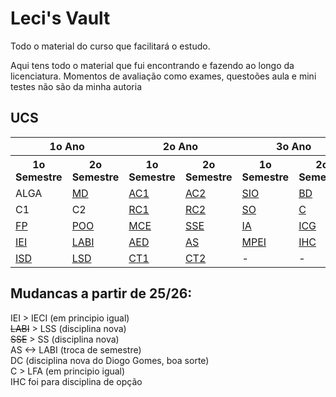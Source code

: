 

# Leci's Vault

Todo o material do curso que facilitará o estudo.

Aqui tens todo o material que fui encontrando e fazendo ao longo da licenciatura. Momentos de avaliação como exames, questoões aula e mini testes não são da minha autoria



## UCS

<table>
  <tr>
    <th colspan="2">1o Ano</th>
    <th colspan="2">2o Ano</th>
    <th colspan="2">3o Ano</th>
  </tr>
  <tr>
    <th>1o Semestre</th>
    <th>2o Semestre</th>
    <th>1o Semestre</th>
    <th>2o Semestre</th>
    <th>1o Semestre</th>
    <th>2o Semestre</th>
  </tr>
  <tr>
    <td>ALGA</td>
    <td><a href="https://github.com/luisbfsousa/leci/tree/main/1o2s/MD">MD</a></td>
    <td><a href="https://github.com/luisbfsousa/leci/tree/main/2o1s/AC1">AC1</a></td>
    <td><a href="https://github.com/luisbfsousa/leci/tree/main/2o2s/AC2">AC2</a></td>
    <td><a href="https://github.com/luisbfsousa/leci/tree/main/3o1s/SIO">SIO</a></td>
    <td><a href="https://github.com/luisbfsousa/leci/tree/main/3o2s/BD">BD</a></td>
  </tr>
  <tr>
    <td>C1</td>
    <td>C2</td>
    <td><a href="https://github.com/luisbfsousa/leci/tree/main/2o1s/RC1">RC1</a></td>
    <td><a href="https://github.com/luisbfsousa/leci/tree/main/2o2s/RC2">RC2</a></td>
    <td><a href="https://github.com/luisbfsousa/leci/tree/main/3o1s/SO">SO</a></td>
    <td><a href="https://github.com/luisbfsousa/leci/tree/main/3o2s/C">C</a></td>
  </tr>
  <tr>
    <td><a href="https://github.com/luisbfsousa/leci/tree/main/1o1s/FP">FP</a></td>
    <td><a href="https://github.com/luisbfsousa/leci/tree/main/1o2s/POO">POO</a></td>
    <td><a href="https://github.com/luisbfsousa/leci/tree/main/2o1s/MCE">MCE</a></td>
    <td><a href="https://github.com/luisbfsousa/leci/tree/main/2o2s/SSE">SSE</a></td>
    <td><a href="https://github.com/luisbfsousa/leci/tree/main/3o1s/Ai">IA</a></td>
    <td><a href="https://github.com/luisbfsousa/leci/tree/main/3o2s/ICG">ICG</a></td>
  </tr>
  <tr>
    <td><a href="https://github.com/luisbfsousa/leci/tree/main/1o1s/IEI">IEI</a></td>
    <td><a href="https://github.com/luisbfsousa/leci/tree/main/1o2s/LABI">LABI</a></td>
    <td><a href="https://github.com/luisbfsousa/leci/tree/main/2o1s/AED">AED</a></td>
    <td><a href="https://github.com/luisbfsousa/leci/tree/main/2o2s/AS">AS</a></td>
    <td><a href="https://github.com/luisbfsousa/leci/tree/main/3o1s/MPEI">MPEI</a></td>
    <td><a href="https://github.com/luisbfsousa/leci/tree/main/3o2s/IHC">IHC</a></td>
  </tr>
  <tr>
    <td><a href="https://github.com/luisbfsousa/leci/tree/main/1o1s/ISD">ISD</a></td>
    <td><a href="https://github.com/luisbfsousa/leci/tree/main/1o2s/LSD">LSD</a></td>
    <td><a href="https://github.com/luisbfsousa/leci/tree/main/2o1s/CT1">CT1</a></td>
    <td><a href="https://github.com/luisbfsousa/leci/tree/main/2o2s/CT2">CT2</a></td>
    <td>-</td>
    <td>-</td>
  </tr>
</table>

## Mudancas a partir de 25/26:

IEI > IECI (em principio igual)<br>
~~LABI~~ > LSS (disciplina nova)<br>
~~SSE~~ > SS (disciplina nova)<br>
AS <-> LABI (troca de semestre)<br>
DC (disciplina nova do Diogo Gomes, boa sorte)<br>
C > LFA (em principio igual)<br>
IHC foi para disciplina de opção
